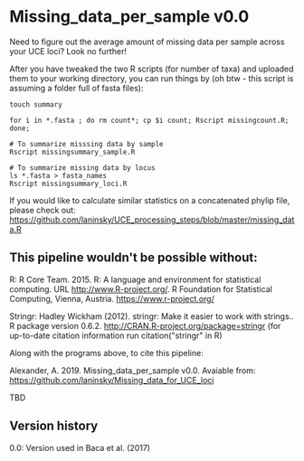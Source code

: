 # Missing_data_per_sample v0.0
Need to figure out the average amount of missing data per sample across your UCE loci? Look no further!

After you have tweaked the two R scripts (for number of taxa) and uploaded them to your working directory, you can run things by (oh btw - this script is assuming a folder full of fasta files): 
```
touch summary

for i in *.fasta ; do rm count*; cp $i count; Rscript missingcount.R; done;

# To summarize misssing data by sample
Rscript missingsummary_sample.R

# To summarize missing data by locus
ls *.fasta > fasta_names
Rscript missingsummary_loci.R
```

If you would like to calculate similar statistics on a concatenated phylip file, please check out:
https://github.com/laninsky/UCE_processing_steps/blob/master/missing_data.R

## This pipeline wouldn't be possible without:

R: R Core Team. 2015. R: A language and environment for statistical computing. URL http://www.R-project.org/. R Foundation for Statistical Computing, Vienna, Austria. https://www.r-project.org/

Stringr:  Hadley Wickham (2012). stringr: Make it easier to work with strings..
  R package version 0.6.2. http://CRAN.R-project.org/package=stringr (for up-to-date citation information run citation("stringr" in R)

Along with the programs above, to cite this pipeline:

Alexander, A. 2019.  Missing_data_per_sample v0.0. Avaiable from: https://github.com/laninsky/Missing_data_for_UCE_loci

TBD

## Version history
0.0: Version used in Baca et al. (2017)

